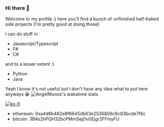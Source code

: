### Hi there 👋

Welcome to my profile :) here you'll find a bunch of unfinished half-baked side projects (I'm pretty good at doing those)

I can do stuff in 

- Javascript/Typescript
- F#
- C#

and to a lesser extent :)

- Python
- Java

Yeah I know it's not useful but I don't have any idea what to put here anyways 😁
![AngelMunoz's wakatime stats](https://github-readme-stats.vercel.app/api/wakatime?username=Daniel_Tuna&theme=gotham)

[![ko-fi](https://www.ko-fi.com/img/githubbutton_sm.svg)](https://ko-fi.com/L4L02EUS2)

- ethereum: 0xa4d6b482e8f6645db63e2536806c6c83bcde7f6c
- bitcoin: 3B4s2hPQH32bcPMmSejj1xGEjgr2FFmyFU
